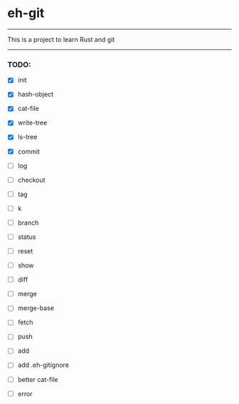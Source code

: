 # eh-git
- - -
This is a project to learn Rust and git
- - -
### TODO:
- [x] init
- [x] hash-object
- [x] cat-file
- [x] write-tree
- [x] ls-tree
- [x] commit
- [ ] log
- [ ] checkout
- [ ] tag
- [ ] k
- [ ] branch
- [ ] status
- [ ] reset
- [ ] show
- [ ] diff
- [ ] merge
- [ ] merge-base
- [ ] fetch
- [ ] push
- [ ] add

- [ ] add .eh-gitignore
- [ ] better cat-file
- [ ] error
